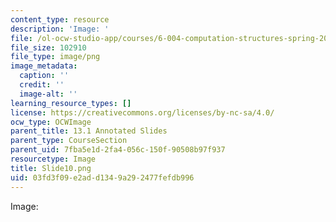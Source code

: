 ```yaml
---
content_type: resource
description: 'Image: '
file: /ol-ocw-studio-app/courses/6-004-computation-structures-spring-2017/03fd3f09e2add1349a292477fefdb996_Slide10.png
file_size: 102910
file_type: image/png
image_metadata:
  caption: ''
  credit: ''
  image-alt: ''
learning_resource_types: []
license: https://creativecommons.org/licenses/by-nc-sa/4.0/
ocw_type: OCWImage
parent_title: 13.1 Annotated Slides
parent_type: CourseSection
parent_uid: 7fba5e1d-2fa4-056c-150f-90508b97f937
resourcetype: Image
title: Slide10.png
uid: 03fd3f09-e2ad-d134-9a29-2477fefdb996
---
```

Image: 